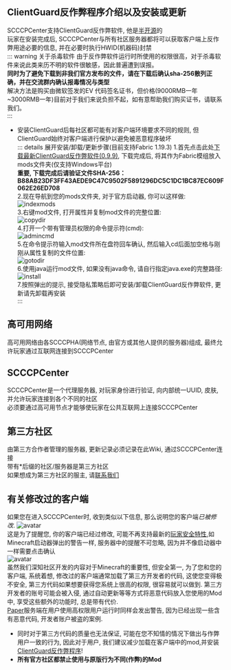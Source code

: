 ## ClientGuard反作弊程序介绍以及安装或更新
SCCCPCenter支持ClientGuard反作弊软件, 他是[半开源](https://github.com/EpsilonNetWorkGroup/ClientGuard)的  
玩家在安装完成后, SCCCPCenter与所有社区服务器都将可以获取客户端上反作弊用途必要的信息, 并在必要时执行HWID(机器码)封禁  
::: warning 关于杀毒软件
由于反作弊软件运行时所使用的权限很高，对于杀毒软件来说此类来历不明的软件很敏感，因此普遍遭到误报。  
**同时为了避免下载到非我们官方发布的文件，请在下载后确认sha-256散列正确，并在交流群内确认报毒情况与类型**  
解决方法是购买由微软签发的EV 代码签名证书，但价格(9000RMB一年~3000RMB一年)目前对于我们来说负担不起，如有意帮助我们购买证书，请联系我们。  
:::
* 安装ClientGuard后每社区都可能有对客户端环境要求不同的规则, 但ClientGuard始终对客户端进行保护以避免被恶意程序破坏  
::: details 展开安装/卸载/更新步骤(目前支持Fabric 1.19.3)
1.首先点击此处[下载最新ClientGuard反作弊软件(0.9.9)](https://gitcode.net/Dmitri233/SCCCPServerWiki/-/raw/master/docs/public/ClientGuard-0.9.9-SNAPSHOT-obf.jar), 下载完成后, 将其作为Fabric模组放入mods文件夹(仅支持Windows平台)  
**重要, 下载完成后请验证文件SHA-256：B88AB23DF3FF43AEDE9C47C9502F5891296DC5C1DC1BC87EC609F062E26ED708**  
2.现在导航到您的mods文件夹, 对于官方启动器, 你可以这样做:
![indexmods](https://s1.ax1x.com/2022/11/20/zMaQzT.png)  
3.右键mod文件, 打开属性并复制mod文件的完整位置:  
![copydir](https://s1.ax1x.com/2022/11/20/zMa1QU.png)  
4.打开一个带有管理员权限的命令提示符(cmd):  
![admincmd](https://s1.ax1x.com/2022/11/20/zMa3yF.png)  
5.在命令提示符输入mod文件所在盘符回车确认, 然后输入cd后面加空格与刚刚从属性复制的文件位置:  
![gotodir](https://s1.ax1x.com/2022/11/20/zMaKJ0.png)  
6.使用java运行mod文件, 如果没有java命令, 请自行指定java.exe的完整路径:  
![install](https://s1.ax1x.com/2022/11/20/zMaMWV.png)  
7.按照弹出的提示, 接受隐私策略后即可安装/卸载ClientGuard反作弊软件, 更新请先卸载再安装  
:::

## 高可用网络
高可用网络由各SCCCPHA(网络节点, 由官方或其他人提供的服务器)组成, 最终允许玩家通过互联网连接到SCCCPCenter  
## SCCCPCenter
SCCCPCenter是一个代理服务器, 对玩家身份进行验证, 向内部统一UUID, 皮肤, 并允许玩家连接到各个不同的社区  
必须要通过高可用节点才能够使玩家在公共互联网上连接SCCCPCenter  
## 第三方社区
由第三方合作者管理的服务器, 更新记录必须记录在此Wiki, 通过SCCCPCenter连接  
带有\*后缀的社区/服务器是第三方社区  
如果想成为第三方社区的服主, 请[联系我们](./contact)  

## 有关修改过的客户端
如果您在进入SCCCPCenter时, 收到类似以下信息, 那么说明您的客户端*已被修改*.
![avatar](https://s4.ax1x.com/2022/02/20/Hqb6Ts.png)  
这是为了提醒您, 你的客户端已经过修改, 可能不再支持最新的[玩家安全特性](https://help.minecraft.net/hc/en-us/articles/360052763631?ref=launcher),如Minecraft启动器弹出的警告一样, 服务器中的提醒不可忽略, 因为并不像启动器中一样需要点击确认  
![avatar](https://s4.ax1x.com/2022/02/20/HqbhlT.png)  
虽然我们深知社区开发的内容对于Minecraft的重要性, 但安全第一, 为了您和您的客户端, 系统着想, 修改过的客户端通常加载了第三方开发者的代码, 这使您变得极不安全, 第三方代码如果想要获得您系统上很高的权限, 很容易就可以做到. 第三方开发者的账号可能会被入侵, 通过自动更新等等方式将恶意代码放入您使用的Mod中, 享受这些额外的功能时, 总是带有代价.  
[Paper](https://github.com/PaperMC/Paper/blob/79dd62ae620c082646b2f376451cceb52d3b4618/patches/server/0801-Add-root-admin-user-detection.patch)服务端在用户使用高权限用户运行时同样会发出警告, 因为已经出现一些含有恶意代码, 开发者账户被盗的案例.  
  
* 同时对于第三方代码的质量也无法保证, 可能在您不知情的情况下做出与作弊用户一致的行为, 因此对于用户, 我们建议减少加载在客户端中的mod,并安装[ClientGuard反作弊程序](./scccpcenter#clientguard反作弊程序介绍以及安装或更新)! 
* **所有官方社区都禁止使用与原版行为不同(作弊)的Mod**  

